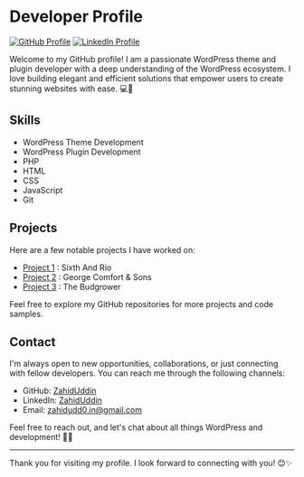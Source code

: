 # Developer Profile

[![GitHub Profile](https://img.shields.io/badge/GitHub-ZahidUddin-black.svg?style=flat&logo=github)](https://github.com/ZahidUddin/)
[![LinkedIn Profile](https://img.shields.io/badge/LinkedIn-ZahidUddin-blue.svg?style=flat&logo=linkedin)](https://www.linkedin.com/in/zahid-uddin-4267b816b/)

Welcome to my GitHub profile! I am a passionate WordPress theme and plugin developer with a deep understanding of the WordPress ecosystem. I love building elegant and efficient solutions that empower users to create stunning websites with ease. 💻🌟

## Skills

- WordPress Theme Development
- WordPress Plugin Development
- PHP
- HTML
- CSS
- JavaScript
- Git

## Projects

Here are a few notable projects I have worked on:

- [Project 1](https://sixthandrio.com/) : Sixth And Rio
- [Project 2](https://www.gcomfort.com/) : George Comfort & Sons
- [Project 3](https://thebudgrower.com/) : The Budgrower

Feel free to explore my GitHub repositories for more projects and code samples.

## Contact

I'm always open to new opportunities, collaborations, or just connecting with fellow developers. You can reach me through the following channels:

- GitHub: [ZahidUddin](https://github.com/ZahidUddin/)
- LinkedIn: [ZahidUddin](https://www.linkedin.com/in/zahid-uddin-4267b816b/)
- Email: zahidudd0.in@gmail.com

Feel free to reach out, and let's chat about all things WordPress and development! 🚀📩

---

Thank you for visiting my profile. I look forward to connecting with you! 😊✨
